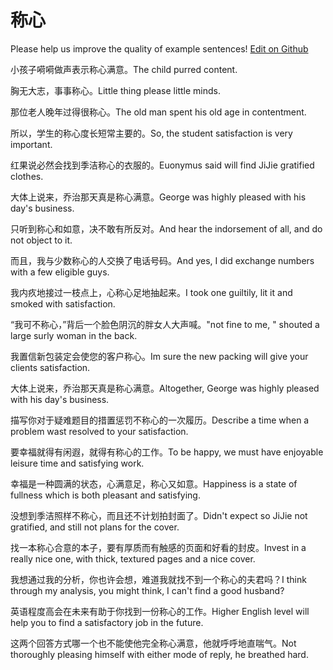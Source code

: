 # 称心

Please help us improve the quality of example sentences! [Edit on Github](https://github.com/jiyushe/jiyu-example-sentence-source/blob/main/chinese/chenxin.md)

<p><span class="chinese">小孩子嗬嗬做声表示称心满意。</span><span class="english">The child purred content.</span></p>

<p><span class="chinese">胸无大志，事事称心。</span><span class="english">Little thing please little minds.</span></p>

<p><span class="chinese">那位老人晚年过得很称心。</span><span class="english">The old man spent his old age in contentment.</span></p>

<p><span class="chinese">所以，学生的称心度长短常主要的。</span><span class="english">So, the student satisfaction is very important.</span></p>

<p><span class="chinese">红果说必然会找到季洁称心的衣服的。</span><span class="english">Euonymus said will find JiJie gratified clothes.</span></p>

<p><span class="chinese">大体上说来，乔治那天真是称心满意。</span><span class="english">George was highly pleased with his day's business.</span></p>

<p><span class="chinese">只听到称心和如意，决不敢有所反对。</span><span class="english">And hear the indorsement of all, and do not object to it.</span></p>

<p><span class="chinese">而且，我与少数称心的人交换了电话号码。</span><span class="english">And yes, I did exchange numbers with a few eligible guys.</span></p>

<p><span class="chinese">我内疚地接过一枝点上，心称心足地抽起来。</span><span class="english">I took one guiltily, lit it and smoked with satisfaction.</span></p>

<p><span class="chinese">“我可不称心，”背后一个脸色阴沉的胖女人大声喊。</span><span class="english">"not fine to me, " shouted a large surly woman in the back.</span></p>

<p><span class="chinese">我置信新包装定会使您的客户称心。</span><span class="english">Im sure the new packing will give your clients satisfaction.</span></p>

<p><span class="chinese">大体上说来，乔治那天真是称心满意。</span><span class="english">Altogether, George was highly pleased with his day's business.</span></p>

<p><span class="chinese">描写你对于疑难题目的措置惩罚不称心的一次履历。</span><span class="english">Describe a time when a problem wast resolved to your satisfaction.</span></p>

<p><span class="chinese">要幸福就得有闲遐，就得有称心的工作。</span><span class="english">To be happy, we must have enjoyable leisure time and satisfying work.</span></p>

<p><span class="chinese">幸福是一种圆满的状态，心满意足，称心又如意。</span><span class="english">Happiness is a state of fullness which is both pleasant and satisfying.</span></p>

<p><span class="chinese">没想到季洁照样不称心，而且还不计划拍封面了。</span><span class="english">Didn't expect so JiJie not gratified, and still not plans for the cover.</span></p>

<p><span class="chinese">找一本称心合意的本子，要有厚质而有触感的页面和好看的封皮。</span><span class="english">Invest in a really nice one, with thick, textured pages and a nice cover.</span></p>

<p><span class="chinese">我想通过我的分析，你也许会想，难道我就找不到一个称心的夫君吗？</span><span class="english">I think through my analysis, you might think, I can't find a good husband?</span></p>

<p><span class="chinese">英语程度高会在未来有助于你找到一份称心的工作。</span><span class="english">Higher English level will help you to find a satisfactory job in the future.</span></p>

<p><span class="chinese">这两个回答方式哪一个也不能使他完全称心满意，他就呼呼地直喘气。</span><span class="english">Not thoroughly pleasing himself with either mode of reply, he breathed hard.</span></p>

